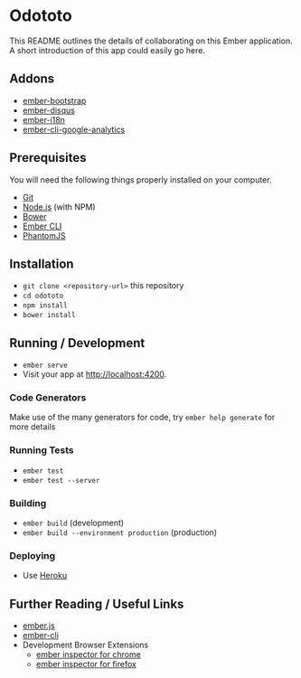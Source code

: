 # Odototo

This README outlines the details of collaborating on this Ember application.
A short introduction of this app could easily go here.

## Addons

* [ember-bootstrap](https://github.com/kaliber5/ember-bootstrap)
* [ember-disqus](https://github.com/sir-dunxalot/ember-disqus)
* [ember-i18n](https://github.com/jamesarosen/ember-i18n)
* [ember-cli-google-analytics](https://github.com/pgrippi/ember-cli-google-analytics)

## Prerequisites

You will need the following things properly installed on your computer.

* [Git](http://git-scm.com/)
* [Node.js](http://nodejs.org/) (with NPM)
* [Bower](http://bower.io/)
* [Ember CLI](http://ember-cli.com/)
* [PhantomJS](http://phantomjs.org/)

## Installation

* `git clone <repository-url>` this repository
* `cd odototo`
* `npm install`
* `bower install`

## Running / Development

* `ember serve`
* Visit your app at [http://localhost:4200](http://localhost:4200).

### Code Generators

Make use of the many generators for code, try `ember help generate` for more details

### Running Tests

* `ember test`
* `ember test --server`

### Building

* `ember build` (development)
* `ember build --environment production` (production)

### Deploying

* Use [Heroku](https://www.heroku.com)

## Further Reading / Useful Links

* [ember.js](http://emberjs.com/)
* [ember-cli](http://ember-cli.com/)
* Development Browser Extensions
  * [ember inspector for chrome](https://chrome.google.com/webstore/detail/ember-inspector/bmdblncegkenkacieihfhpjfppoconhi)
  * [ember inspector for firefox](https://addons.mozilla.org/en-US/firefox/addon/ember-inspector/)
